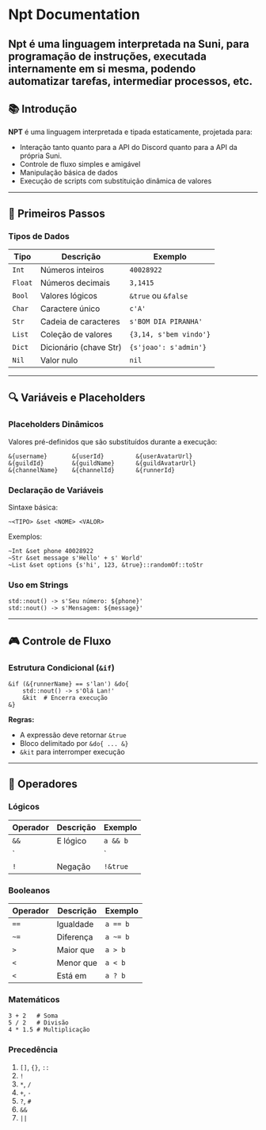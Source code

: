 # Npt Documentation

Npt é uma linguagem interpretada na Suni, para programação de instruções, executada internamente em si mesma, podendo automatizar tarefas, intermediar processos, etc.
---

## 📚 Introdução

**NPT** é uma linguagem interpretada e tipada estaticamente, projetada para:
- Interação tanto quanto para a API do Discord quanto para a API da própria Suni.
- Controle de fluxo simples e amigável
- Manipulação básica de dados
- Execução de scripts com substituição dinâmica de valores

---

## 🚀 Primeiros Passos

### Tipos de Dados
| Tipo      | Descrição                          | Exemplo                   |
|-----------|------------------------------------|---------------------------|
| `Int`     | Números inteiros                   | `40028922`                |
| `Float`   | Números decimais                   | `3,1415`                  |
| `Bool`    | Valores lógicos                    | `&true` ou `&false`       |
| `Char`    | Caractere único                    | `c'A'`                    |
| `Str`     | Cadeia de caracteres               | `s'BOM DIA PIRANHA'`      |
| `List`    | Coleção de valores                 | `{3,14, s'bem vindo'}`    |
| `Dict`    | Dicionário (chave Str)             | `{s'joao': s'admin'}`     |
| `Nil`     | Valor nulo                         | `nil`                     |

---

## 🔍 Variáveis e Placeholders

### Placeholders Dinâmicos
Valores pré-definidos que são substituídos durante a execução:
```
&{username}       &{userId}         &{userAvatarUrl}
&{guildId}        &{guildName}      &{guildAvatarUrl} 
&{channelName}    &{channelId}      &{runnerId}
```

### Declaração de Variáveis
Sintaxe básica:
```
~<TIPO> &set <NOME> <VALOR>
```
Exemplos:
```
~Int &set phone 40028922
~Str &set message s'Hello' + s' World'
~List &set options {s'hi', 123, &true}::randomOf::toStr
```

### Uso em Strings
```
std::nout() -> s'Seu número: ${phone}'
std::nout() -> s'Mensagem: ${message}'
```

---

## 🎮 Controle de Fluxo

### Estrutura Condicional (`&if`)
```
&if (&{runnerName} == s'lan') &do{
    std::nout() -> s'Olá Lan!'
    &kit  # Encerra execução
&}
```

**Regras:**
- A expressão deve retornar `&true`
- Bloco delimitado por `&do{ ... &}`
- `&kit` para interromper execução

---

## 🔧 Operadores

### Lógicos
| Operador | Descrição       | Exemplo          |
|----------|-----------------|------------------|
| `&&`     | E lógico        | `a && b`         |
| `||`     | OU lógico       | `a || b`         |
| `!`      | Negação         | `!&true`         |

### Booleanos
| Operador | Descrição       | Exemplo          |
|----------|-----------------|------------------|
| `==`     | Igualdade       | `a == b`         |
| `~=`     | Diferença       | `a ~= b`         |
| `>`      | Maior que       | `a > b`          |
| `<`      | Menor que       | `a < b`          |
| `<`      | Está em         | `a ? b`          |

### Matemáticos
```
3 + 2   # Soma
5 / 2   # Divisão
4 * 1.5 # Multiplicação
```

### Precedência
1. `[]`, `{}`, `::`
2. `!`
3. `*`, `/`
4. `+`, `-`
5. `?`, `#`
6. `&&`
7. `||`


